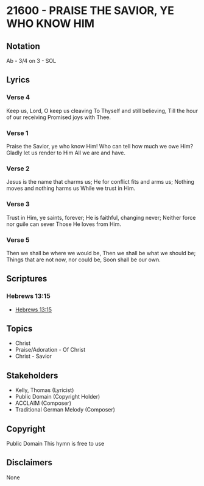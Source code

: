 # 21600 - PRAISE THE SAVIOR, YE WHO KNOW HIM

## Notation

Ab - 3/4 on 3 - SOL

## Lyrics

### Verse 4

Keep us, Lord, O keep us cleaving To Thyself and still believing, Till the hour of our receiving Promised joys with Thee.



### Verse 1

Praise the Savior, ye who know Him! Who can tell how much we owe Him? Gladly let us render to Him All we are and have.



### Verse 2

Jesus is the name that charms us; He for conflict fits and arms us; Nothing moves and nothing harms us While we trust in Him.


### Verse 3

Trust in Him, ye saints, forever; He is faithful, changing never; Neither force nor guile can sever Those He loves from Him.



### Verse 5

Then we shall be where we would be, Then we shall be what we should be; Things that are not now, nor could be, Soon shall be our own.


## Scriptures

### Hebrews 13:15

- [Hebrews 13:15](https://www.biblegateway.com/passage/?search=Hebrews%2013%3A15)


## Topics

- Christ
- Praise/Adoration - Of Christ
- Christ - Savior

## Stakeholders

- Kelly, Thomas (Lyricist)
- Public Domain (Copyright Holder)
- ACCLAIM (Composer)
- Traditional German Melody (Composer)

## Copyright

Public Domain
This hymn is free to use

## Disclaimers

None

